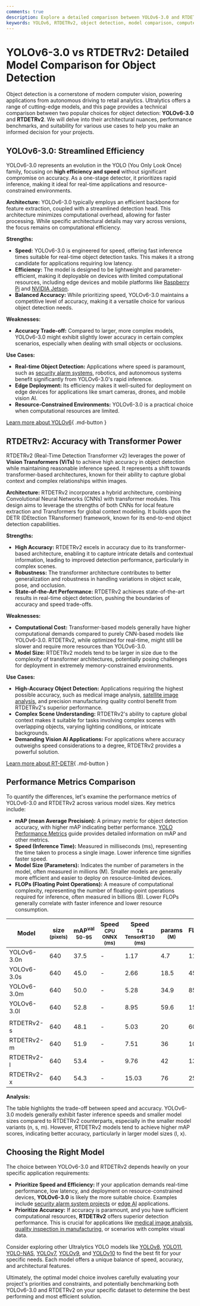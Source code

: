 ```yaml
---
comments: true
description: Explore a detailed comparison between YOLOv6-3.0 and RTDETRv2 models for object detection, highlighting strengths, weaknesses, and performance metrics.
keywords: YOLOv6, RTDETRv2, object detection, model comparison, computer vision, real-time detection, Vision Transformers, CNN, Ultralytics
---
```


# YOLOv6-3.0 vs RTDETRv2: Detailed Model Comparison for Object Detection

Object detection is a cornerstone of modern computer vision, powering applications from autonomous driving to retail analytics. Ultralytics offers a range of cutting-edge models, and this page provides a technical comparison between two popular choices for object detection: **YOLOv6-3.0** and **RTDETRv2**. We will delve into their architectural nuances, performance benchmarks, and suitability for various use cases to help you make an informed decision for your projects.

<script async src="https://cdn.jsdelivr.net/npm/chart.js"></script>
<script defer src="../../javascript/benchmark.js"></script>

<canvas id="modelComparisonChart" width="1024" height="400" active-models='["YOLOv6-3.0", "RTDETRv2"]'></canvas>

## YOLOv6-3.0: Streamlined Efficiency

YOLOv6-3.0 represents an evolution in the YOLO (You Only Look Once) family, focusing on **high efficiency and speed** without significant compromise on accuracy. As a one-stage detector, it prioritizes rapid inference, making it ideal for real-time applications and resource-constrained environments.

**Architecture:** YOLOv6-3.0 typically employs an efficient backbone for feature extraction, coupled with a streamlined detection head. This architecture minimizes computational overhead, allowing for faster processing. While specific architectural details may vary across versions, the focus remains on computational efficiency.

**Strengths:**

- **Speed:** YOLOv6-3.0 is engineered for speed, offering fast inference times suitable for real-time object detection tasks. This makes it a strong candidate for applications requiring low latency.
- **Efficiency:** The model is designed to be lightweight and parameter-efficient, making it deployable on devices with limited computational resources, including edge devices and mobile platforms like [Raspberry Pi](https://docs.ultralytics.com/guides/raspberry-pi/) and [NVIDIA Jetson](https://docs.ultralytics.com/guides/nvidia-jetson/).
- **Balanced Accuracy:** While prioritizing speed, YOLOv6-3.0 maintains a competitive level of accuracy, making it a versatile choice for various object detection needs.

**Weaknesses:**

- **Accuracy Trade-off:** Compared to larger, more complex models, YOLOv6-3.0 might exhibit slightly lower accuracy in certain complex scenarios, especially when dealing with small objects or occlusions.

**Use Cases:**

- **Real-time Object Detection:** Applications where speed is paramount, such as [security alarm systems](https://docs.ultralytics.com/guides/security-alarm-system/), robotics, and autonomous systems benefit significantly from YOLOv6-3.0's rapid inference.
- **Edge Deployment:** Its efficiency makes it well-suited for deployment on edge devices for applications like smart cameras, drones, and mobile vision AI.
- **Resource-Constrained Environments:** YOLOv6-3.0 is a practical choice when computational resources are limited.

[Learn more about YOLOv6](https://github.com/meituan/YOLOv6){ .md-button }

## RTDETRv2: Accuracy with Transformer Power

RTDETRv2 (Real-Time Detection Transformer v2) leverages the power of **Vision Transformers (ViTs)** to achieve high accuracy in object detection while maintaining reasonable inference speed. It represents a shift towards transformer-based architectures, known for their ability to capture global context and complex relationships within images.

**Architecture:** RTDETRv2 incorporates a hybrid architecture, combining Convolutional Neural Networks (CNNs) with transformer modules. This design aims to leverage the strengths of both CNNs for local feature extraction and Transformers for global context modeling. It builds upon the DETR (DEtection TRansformer) framework, known for its end-to-end object detection capabilities.

**Strengths:**

- **High Accuracy:** RTDETRv2 excels in accuracy due to its transformer-based architecture, enabling it to capture intricate details and contextual information, leading to improved detection performance, particularly in complex scenes.
- **Robustness:** The transformer architecture contributes to better generalization and robustness in handling variations in object scale, pose, and occlusion.
- **State-of-the-Art Performance:** RTDETRv2 achieves state-of-the-art results in real-time object detection, pushing the boundaries of accuracy and speed trade-offs.

**Weaknesses:**

- **Computational Cost:** Transformer-based models generally have higher computational demands compared to purely CNN-based models like YOLOv6-3.0. RTDETRv2, while optimized for real-time, might still be slower and require more resources than YOLOv6-3.0.
- **Model Size:** RTDETRv2 models tend to be larger in size due to the complexity of transformer architectures, potentially posing challenges for deployment in extremely memory-constrained environments.

**Use Cases:**

- **High-Accuracy Object Detection:** Applications requiring the highest possible accuracy, such as medical image analysis, [satellite image analysis](https://www.ultralytics.com/blog/using-computer-vision-to-analyse-satellite-imagery), and precision manufacturing quality control benefit from RTDETRv2's superior performance.
- **Complex Scene Understanding:** RTDETRv2's ability to capture global context makes it suitable for tasks involving complex scenes with overlapping objects, varying lighting conditions, or intricate backgrounds.
- **Demanding Vision AI Applications:** For applications where accuracy outweighs speed considerations to a degree, RTDETRv2 provides a powerful solution.

[Learn more about RT-DETR](https://docs.ultralytics.com/models/rtdetr/){ .md-button }

## Performance Metrics Comparison

To quantify the differences, let's examine the performance metrics of YOLOv6-3.0 and RTDETRv2 across various model sizes. Key metrics include:

- **mAP (mean Average Precision):** A primary metric for object detection accuracy, with higher mAP indicating better performance. [YOLO Performance Metrics](https://docs.ultralytics.com/guides/yolo-performance-metrics/) guide provides detailed information on mAP and other metrics.
- **Speed (Inference Time):** Measured in milliseconds (ms), representing the time taken to process a single image. Lower inference time signifies faster speed.
- **Model Size (Parameters):** Indicates the number of parameters in the model, often measured in millions (M). Smaller models are generally more efficient and easier to deploy on resource-limited devices.
- **FLOPs (Floating Point Operations):** A measure of computational complexity, representing the number of floating-point operations required for inference, often measured in billions (B). Lower FLOPs generally correlate with faster inference and lower resource consumption.

| Model       | size<br><sup>(pixels) | mAP<sup>val<br>50-95 | Speed<br><sup>CPU ONNX<br>(ms) | Speed<br><sup>T4 TensorRT10<br>(ms) | params<br><sup>(M) | FLOPs<br><sup>(B) |
| ----------- | --------------------- | -------------------- | ------------------------------ | ----------------------------------- | ------------------ | ----------------- |
| YOLOv6-3.0n | 640                   | 37.5                 | -                              | 1.17                                | 4.7                | 11.4              |
| YOLOv6-3.0s | 640                   | 45.0                 | -                              | 2.66                                | 18.5               | 45.3              |
| YOLOv6-3.0m | 640                   | 50.0                 | -                              | 5.28                                | 34.9               | 85.8              |
| YOLOv6-3.0l | 640                   | 52.8                 | -                              | 8.95                                | 59.6               | 150.7             |
|             |                       |                      |                                |                                     |                    |                   |
| RTDETRv2-s  | 640                   | 48.1                 | -                              | 5.03                                | 20                 | 60                |
| RTDETRv2-m  | 640                   | 51.9                 | -                              | 7.51                                | 36                 | 100               |
| RTDETRv2-l  | 640                   | 53.4                 | -                              | 9.76                                | 42                 | 136               |
| RTDETRv2-x  | 640                   | 54.3                 | -                              | 15.03                               | 76                 | 259               |

**Analysis:**

The table highlights the trade-off between speed and accuracy. YOLOv6-3.0 models generally exhibit faster inference speeds and smaller model sizes compared to RTDETRv2 counterparts, especially in the smaller model variants (n, s, m). However, RTDETRv2 models tend to achieve higher mAP scores, indicating better accuracy, particularly in larger model sizes (l, x).

## Choosing the Right Model

The choice between YOLOv6-3.0 and RTDETRv2 depends heavily on your specific application requirements:

- **Prioritize Speed and Efficiency:** If your application demands real-time performance, low latency, and deployment on resource-constrained devices, **YOLOv6-3.0** is likely the more suitable choice. Examples include [security alarm system projects](https://www.ultralytics.com/blog/security-alarm-system-projects-with-ultralytics-yolov8) or [edge AI](https://www.ultralytics.com/glossary/edge-ai) applications.
- **Prioritize Accuracy:** If accuracy is paramount, and you have sufficient computational resources, **RTDETRv2** offers superior detection performance. This is crucial for applications like [medical image analysis](https://www.ultralytics.com/glossary/medical-image-analysis), [quality inspection in manufacturing](https://www.ultralytics.com/blog/quality-inspection-in-manufacturing-traditional-vs-deep-learning-methods), or scenarios with complex visual data.

Consider exploring other Ultralytics YOLO models like [YOLOv8](https://docs.ultralytics.com/models/yolov8/), [YOLO11](https://docs.ultralytics.com/models/yolo11/), [YOLO-NAS](https://docs.ultralytics.com/models/yolo-nas/), [YOLOv7](https://docs.ultralytics.com/models/yolov7/), [YOLOv9](https://docs.ultralytics.com/models/yolov9/), and [YOLOv10](https://docs.ultralytics.com/models/yolov10/) to find the best fit for your specific needs. Each model offers a unique balance of speed, accuracy, and architectural features.

Ultimately, the optimal model choice involves carefully evaluating your project's priorities and constraints, and potentially benchmarking both YOLOv6-3.0 and RTDETRv2 on your specific dataset to determine the best performing and most efficient solution.
